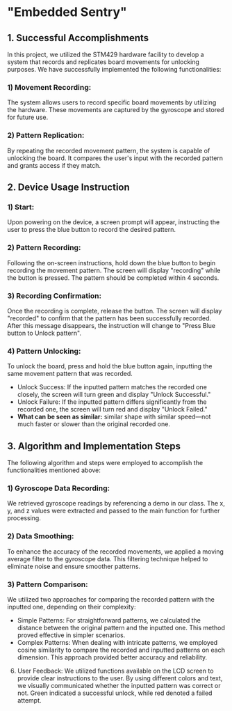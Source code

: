 # "Embedded Sentry"

## 1. Successful Accomplishments
In this project, we utilized the STM429 hardware facility to develop a system that records and replicates board movements for unlocking purposes. We have successfully implemented the following functionalities:
### 1) Movement Recording:
   The system allows users to record specific board movements by utilizing the hardware. These movements are captured by the gyroscope and stored for future use.
### 2) Pattern Replication:
   By repeating the recorded movement pattern, the system is capable of unlocking the board. It compares the user's input with the recorded pattern and grants access if they match.
   
## 2. Device Usage Instruction
### 1) Start:
   Upon powering on the device, a screen prompt will appear, instructing the user to press the blue button to record the desired pattern.
### 2) Pattern Recording:
   Following the on-screen instructions, hold down the blue button to begin recording the movement pattern. The screen will display "recording" while the button is pressed. The pattern should be completed within 4 seconds.
### 3) Recording Confirmation: 
Once the recording is complete, release the button. The screen will display "recorded" to confirm that the pattern has been successfully recorded. After this message disappears, the instruction will change to "Press Blue button to Unlock pattern".
### 4) Pattern Unlocking:
   To unlock the board, press and hold the blue button again, inputting the same movement pattern that was recorded.
   - Unlock Success: If the inputted pattern matches the recorded one closely, the screen will turn green and display "Unlock Successful."
   - Unlock Failure: If the inputted pattern differs significantly from the recorded one, the screen will turn red and display "Unlock Failed."
   - **What can be seen as similar:** similar shape with similar speed—not much faster or slower than the original recorded one.

## 3. Algorithm and Implementation Steps
The following algorithm and steps were employed to accomplish the functionalities mentioned above:
### 1) Gyroscope Data Recording:
   We retrieved gyroscope readings by referencing a demo in our class. The x, y, and z values were extracted and passed to the main function for further processing.
### 2) Data Smoothing:
   To enhance the accuracy of the recorded movements, we applied a moving average filter to the gyroscope data. This filtering technique helped to eliminate noise and ensure smoother patterns.
### 3) Pattern Comparison:
   We utilized two approaches for comparing the recorded pattern with the inputted one, depending on their complexity:
   - Simple Patterns: For straightforward patterns, we calculated the distance between the original pattern and the inputted one. This method proved effective in simpler scenarios.
   - Complex Patterns: When dealing with intricate patterns, we employed cosine similarity to compare the recorded and inputted patterns on each dimension. This approach provided better accuracy and reliability.
6) User Feedback: We utilized functions available on the LCD screen to provide clear instructions to the user. By using different colors and text, we visually communicated whether the inputted pattern was correct or not. Green indicated a successful unlock, while red denoted a failed attempt.
